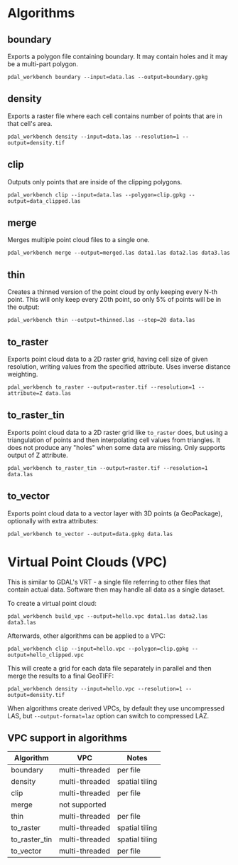 
# Algorithms

## boundary

Exports a polygon file containing boundary. It may contain holes and it may be a multi-part polygon.

```
pdal_workbench boundary --input=data.las --output=boundary.gpkg
```

## density

Exports a raster file where each cell contains number of points that are in that cell's area.

```
pdal_workbench density --input=data.las --resolution=1 --output=density.tif
```

## clip

Outputs only points that are inside of the clipping polygons.

```
pdal_workbench clip --input=data.las --polygon=clip.gpkg --output=data_clipped.las
```

## merge

Merges multiple point cloud files to a single one.

```
pdal_workbench merge --output=merged.las data1.las data2.las data3.las
```

## thin

Creates a thinned version of the point cloud by only keeping every N-th point. This will only keep every 20th point, so only 5% of points will be in the output:

```
pdal_workbench thin --output=thinned.las --step=20 data.las
```

## to_raster

Exports point cloud data to a 2D raster grid, having cell size of given resolution, writing values from the specified attribute. Uses inverse distance weighting.

```
pdal_workbench to_raster --output=raster.tif --resolution=1 --attribute=Z data.las
```

## to_raster_tin

Exports point cloud data to a 2D raster grid like `to_raster` does, but using a triangulation of points and then interpolating cell values from triangles. It does not produce any "holes" when some data are missing. Only supports output of Z attribute.

```
pdal_workbench to_raster_tin --output=raster.tif --resolution=1 data.las
```

## to_vector

Exports point cloud data to a vector layer with 3D points (a GeoPackage), optionally with extra attributes:

```
pdal_workbench to_vector --output=data.gpkg data.las
```

# Virtual Point Clouds (VPC)

This is similar to GDAL's VRT - a single file referring to other files that contain actual data. Software then may handle all data as a single dataset.

To create a virtual point cloud:
```
pdal_workbench build_vpc --output=hello.vpc data1.las data2.las data3.las
```

Afterwards, other algorithms can be applied to a VPC:
```
pdal_workbench clip --input=hello.vpc --polygon=clip.gpkg --output=hello_clipped.vpc
```

This will create a grid for each data file separately in parallel and then merge the results to a final GeoTIFF:
```
pdal_workbench density --input=hello.vpc --resolution=1 --output=density.tif
```

When algorithms create derived VPCs, by default they use uncompressed LAS, but `--output-format=laz` option can switch to compressed LAZ.

## VPC support in algorithms

| Algorithm | VPC | Notes |
|--------------|-----------|--|
| boundary | multi-threaded | per file |
| density | multi-threaded | spatial tiling |
| clip | multi-threaded | per file |
| merge | not supported | |
| thin | multi-threaded | per file |
| to_raster | multi-threaded | spatial tiling |
| to_raster_tin | multi-threaded | spatial tiling |
| to_vector | multi-threaded | per file |
